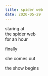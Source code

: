 ```yaml
---
title: spider web
date: 2020-05-29
---
```


staring at  
the spider web  
for an hour  

finally  

she comes out  

the show begins  
